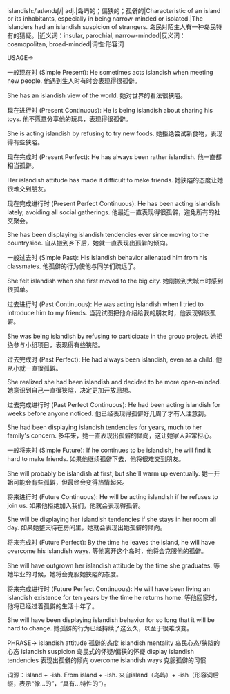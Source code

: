 islandish:/ˈaɪləndɪʃ/| adj.|岛屿的；偏狭的；孤僻的|Characteristic of an island or its inhabitants, especially in being narrow-minded or isolated.|The islanders had an islandish suspicion of strangers. 岛民对陌生人有一种岛民特有的猜疑。|近义词：insular, parochial, narrow-minded|反义词：cosmopolitan, broad-minded|词性:形容词

USAGE->

一般现在时 (Simple Present):
He sometimes acts islandish when meeting new people.  他遇到生人时有时会表现得很孤僻。

She has an islandish view of the world. 她对世界的看法很狭隘。


现在进行时 (Present Continuous):
He is being islandish about sharing his toys. 他不愿意分享他的玩具，表现得很孤僻。

She is acting islandish by refusing to try new foods. 她拒绝尝试新食物，表现得有些狭隘。


现在完成时 (Present Perfect):
He has always been rather islandish. 他一直都相当孤僻。

Her islandish attitude has made it difficult to make friends. 她狭隘的态度让她很难交到朋友。


现在完成进行时 (Present Perfect Continuous):
He has been acting islandish lately, avoiding all social gatherings. 他最近一直表现得很孤僻，避免所有的社交聚会。

She has been displaying islandish tendencies ever since moving to the countryside. 自从搬到乡下后，她就一直表现出孤僻的倾向。



一般过去时 (Simple Past):
His islandish behavior alienated him from his classmates. 他孤僻的行为使他与同学们疏远了。

She felt islandish when she first moved to the big city. 她刚搬到大城市时感到很孤单。



过去进行时 (Past Continuous):
He was acting islandish when I tried to introduce him to my friends. 当我试图把他介绍给我的朋友时，他表现得很孤僻。

She was being islandish by refusing to participate in the group project. 她拒绝参与小组项目，表现得有些狭隘。


过去完成时 (Past Perfect):
He had always been islandish, even as a child. 他从小就一直很孤僻。

She realized she had been islandish and decided to be more open-minded. 她意识到自己一直很狭隘，决定更加开放思想。



过去完成进行时 (Past Perfect Continuous):
He had been acting islandish for weeks before anyone noticed. 他已经表现得孤僻好几周了才有人注意到。

She had been displaying islandish tendencies for years, much to her family's concern. 多年来，她一直表现出孤僻的倾向，这让她家人非常担心。


一般将来时 (Simple Future):
If he continues to be islandish, he will find it hard to make friends. 如果他继续孤僻下去，他将很难交到朋友。

She will probably be islandish at first, but she'll warm up eventually. 她一开始可能会有些孤僻，但最终会变得热情起来。


将来进行时 (Future Continuous):
He will be acting islandish if he refuses to join us. 如果他拒绝加入我们，他就会表现得孤僻。

She will be displaying her islandish tendencies if she stays in her room all day. 如果她整天待在房间里，她就会表现出她孤僻的倾向。


将来完成时 (Future Perfect):
By the time he leaves the island, he will have overcome his islandish ways. 等他离开这个岛时，他将会克服他的孤僻。

She will have outgrown her islandish attitude by the time she graduates. 等她毕业的时候，她将会克服她狭隘的态度。


将来完成进行时 (Future Perfect Continuous):
He will have been living an islandish existence for ten years by the time he returns home. 等他回家时，他将已经过着孤僻的生活十年了。

She will have been displaying islandish behavior for so long that it will be hard to change. 她孤僻的行为已经持续了这么久，以至于很难改变。

PHRASE->
islandish attitude  孤僻的态度
islandish mentality  岛民心态/狭隘的心态
islandish suspicion  岛民式的怀疑/偏狭的怀疑
display islandish tendencies  表现出孤僻的倾向
overcome islandish ways  克服孤僻的习惯


词源：island + -ish.  From island + -ish.  来自island（岛屿）+ -ish（形容词后缀，表示“像…的”，“具有…特性的”）。
